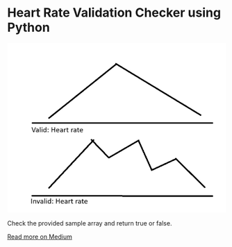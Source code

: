 # Heart Rate Validation Checker using Python

![Heart Rate Image](./heart_rate.png)

Check the provided sample array and return true or false. 

[Read more on Medium][article]

[article]: https://medium.com/@shohagcsediu/heart-rate-validation-problem-solved-59336d44bd3c

